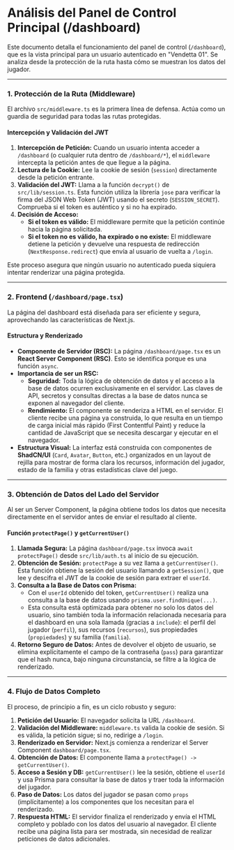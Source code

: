 # Análisis del Panel de Control Principal (/dashboard)

Este documento detalla el funcionamiento del panel de control (`/dashboard`), que es la vista principal para un usuario autenticado en "Vendetta 01". Se analiza desde la protección de la ruta hasta cómo se muestran los datos del jugador.

---

### 1. Protección de la Ruta (Middleware)

El archivo `src/middleware.ts` es la primera línea de defensa. Actúa como un guardia de seguridad para todas las rutas protegidas.

#### **Intercepción y Validación del JWT**

1.  **Intercepción de Petición:** Cuando un usuario intenta acceder a `/dashboard` (o cualquier ruta dentro de `/dashboard/*`), el `middleware` intercepta la petición antes de que llegue a la página.
2.  **Lectura de la Cookie:** Lee la cookie de sesión (`session`) directamente desde la petición entrante.
3.  **Validación del JWT:** Llama a la función `decrypt()` de `src/lib/session.ts`. Esta función utiliza la librería `jose` para verificar la firma del JSON Web Token (JWT) usando el secreto (`SESSION_SECRET`). Comprueba si el token es auténtico y si no ha expirado.
4.  **Decisión de Acceso:**
    *   **Si el token es válido:** El middleware permite que la petición continúe hacia la página solicitada.
    *   **Si el token no es válido, ha expirado o no existe:** El middleware detiene la petición y devuelve una respuesta de redirección (`NextResponse.redirect`) que envía al usuario de vuelta a `/login`.

Este proceso asegura que ningún usuario no autenticado pueda siquiera intentar renderizar una página protegida.

---

### 2. Frontend (`/dashboard/page.tsx`)

La página del dashboard está diseñada para ser eficiente y segura, aprovechando las características de Next.js.

#### **Estructura y Renderizado**

-   **Componente de Servidor (RSC):** La página `/dashboard/page.tsx` es un **React Server Component (RSC)**. Esto se identifica porque es una función `async`.
-   **Importancia de ser un RSC:**
    *   **Seguridad:** Toda la lógica de obtención de datos y el acceso a la base de datos ocurren exclusivamente en el servidor. Las claves de API, secretos y consultas directas a la base de datos nunca se exponen al navegador del cliente.
    *   **Rendimiento:** El componente se renderiza a HTML en el servidor. El cliente recibe una página ya construida, lo que resulta en un tiempo de carga inicial más rápido (First Contentful Paint) y reduce la cantidad de JavaScript que se necesita descargar y ejecutar en el navegador.
-   **Estructura Visual:** La interfaz está construida con componentes de **ShadCN/UI** (`Card`, `Avatar`, `Button`, etc.) organizados en un layout de rejilla para mostrar de forma clara los recursos, información del jugador, estado de la familia y otras estadísticas clave del juego.

---

### 3. Obtención de Datos del Lado del Servidor

Al ser un Server Component, la página obtiene todos los datos que necesita directamente en el servidor antes de enviar el resultado al cliente.

#### **Función `protectPage()` y `getCurrentUser()`**

1.  **Llamada Segura:** La página `dashboard/page.tsx` invoca `await protectPage()` desde `src/lib/auth.ts` al inicio de su ejecución.
2.  **Obtención de Sesión:** `protectPage` a su vez llama a `getCurrentUser()`. Esta función obtiene la sesión del usuario llamando a `getSession()`, que lee y descifra el JWT de la cookie de sesión para extraer el `userId`.
3.  **Consulta a la Base de Datos con Prisma:**
    *   Con el `userId` obtenido del token, `getCurrentUser()` realiza una consulta a la base de datos usando `prisma.user.findUnique(...)`.
    *   Esta consulta está optimizada para obtener no solo los datos del usuario, sino también toda la información relacionada necesaria para el dashboard en una sola llamada (gracias a `include`): el perfil del jugador (`perfil`), sus recursos (`recursos`), sus propiedades (`propiedades`) y su familia (`familia`).
4.  **Retorno Seguro de Datos:** Antes de devolver el objeto de usuario, se elimina explícitamente el campo de la contraseña (`pass`) para garantizar que el hash nunca, bajo ninguna circunstancia, se filtre a la lógica de renderizado.

---

### 4. Flujo de Datos Completo

El proceso, de principio a fin, es un ciclo robusto y seguro:

1.  **Petición del Usuario:** El navegador solicita la URL `/dashboard`.
2.  **Validación del Middleware:** `middleware.ts` valida la cookie de sesión. Si es válida, la petición sigue; si no, redirige a `/login`.
3.  **Renderizado en Servidor:** Next.js comienza a renderizar el Server Component `dashboard/page.tsx`.
4.  **Obtención de Datos:** El componente llama a `protectPage() -> getCurrentUser()`.
5.  **Acceso a Sesión y DB:** `getCurrentUser()` lee la sesión, obtiene el `userId` y usa Prisma para consultar la base de datos y traer toda la información del jugador.
6.  **Paso de Datos:** Los datos del jugador se pasan como `props` (implícitamente) a los componentes que los necesitan para el renderizado.
7.  **Respuesta HTML:** El servidor finaliza el renderizado y envía el HTML completo y poblado con los datos del usuario al navegador. El cliente recibe una página lista para ser mostrada, sin necesidad de realizar peticiones de datos adicionales.